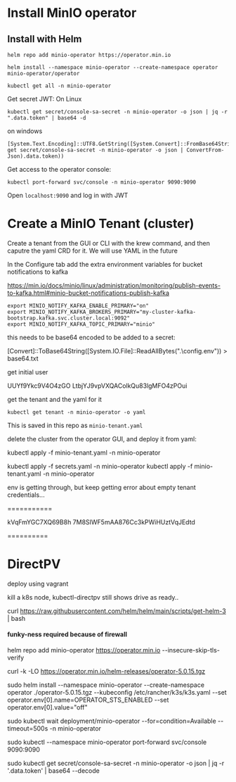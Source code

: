 # Install MinIO operator

## Install with Helm

```
helm repo add minio-operator https://operator.min.io

helm install --namespace minio-operator --create-namespace operator minio-operator/operator

kubectl get all -n minio-operator
```

Get secret JWT:
On Linux
```
kubectl get secret/console-sa-secret -n minio-operator -o json | jq -r ".data.token" | base64 -d
```
on windows
```
[System.Text.Encoding]::UTF8.GetString([System.Convert]::FromBase64String((kubectl get secret/console-sa-secret -n minio-operator -o json | ConvertFrom-Json).data.token))
```

Get access to the operator console:

```
kubectl port-forward svc/console -n minio-operator 9090:9090
```

Open `localhost:9090` and log in with JWT

# Create a MinIO Tenant (cluster)

Create a tenant from the GUI or CLI with the krew command, and then caputre the yaml CRD for it. We will use YAML in the future

In the Configure tab add the extra environment variables for bucket notifications to kafka

https://min.io/docs/minio/linux/administration/monitoring/publish-events-to-kafka.html#minio-bucket-notifications-publish-kafka

```
export MINIO_NOTIFY_KAFKA_ENABLE_PRIMARY="on"
export MINIO_NOTIFY_KAFKA_BROKERS_PRIMARY="my-cluster-kafka-bootstrap.kafka.svc.cluster.local:9092"
export MINIO_NOTIFY_KAFKA_TOPIC_PRIMARY="minio"
```

this needs to be base64 encoded to be added to a secret:

[Convert]::ToBase64String([System.IO.File]::ReadAllBytes(".\config.env")) > base64.txt

get initial user

UUYf9Ykc9V4O4zGO
LtbjYJ9vpVXQAColkQu83lgMFO4zPOui

get the tenant and the yaml for it

```
kubectl get tenant -n minio-operator -o yaml
```

This is saved in this repo as `minio-tenant.yaml`

delete the cluster from the operator GUI, and deploy it from yaml:

kubectl apply -f minio-tenant.yaml -n minio-operator



kubectl apply -f secrets.yaml -n minio-operator
kubectl apply -f minio-tenant.yaml -n minio-operator

env is getting through, but keep getting error about empty tenant credentials...

===========

kVqFmYGC7XQ69B8h
7M8SIWF5mAA876Cc3kPWiHUztVqJEdtd

==========

# DirectPV

deploy using vagrant

kill a k8s node, kubectl-directpv still shows drive as ready..

curl https://raw.githubusercontent.com/helm/helm/main/scripts/get-helm-3 | bash


#### funky-ness required because of firewall

helm repo add minio-operator https://operator.min.io --insecure-skip-tls-verify

curl -k -LO https://operator.min.io/helm-releases/operator-5.0.15.tgz

sudo helm install --namespace minio-operator --create-namespace operator ./operator-5.0.15.tgz --kubeconfig /etc/rancher/k3s/k3s.yaml --set operator.env[0].name=OPERATOR_STS_ENABLED --set operator.env[0].value="off"

sudo kubectl wait deployment/minio-operator --for=condition=Available --timeout=500s -n minio-operator

sudo kubectl --namespace minio-operator port-forward svc/console 9090:9090

sudo kubectl get secret/console-sa-secret -n minio-operator -o json | jq -r '.data.token' | base64 --decode
